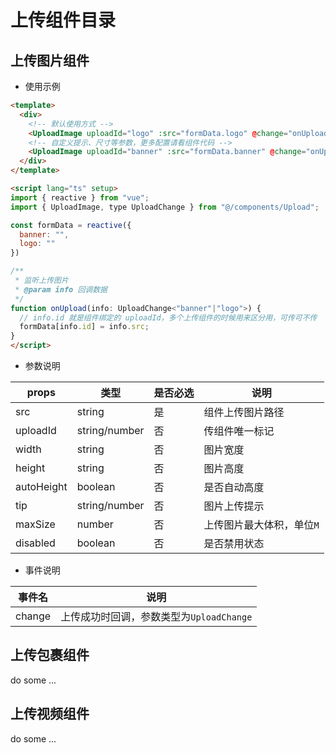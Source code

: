 # 上传组件目录

## 上传图片组件

- 使用示例

```html
<template>
  <div>
    <!-- 默认使用方式 -->
    <UploadImage uploadId="logo" :src="formData.logo" @change="onUpload" />
    <!-- 自定义提示、尺寸等参数，更多配置请看组件代码 -->
    <UploadImage uploadId="banner" :src="formData.banner" @change="onUpload" tip="尺寸规格：750px * 391px" width="375px" height="195px" :maxSize="5" :autoHeight="true" />
  </div>
</template>

<script lang="ts" setup>
import { reactive } from "vue";
import { UploadImage, type UploadChange } from "@/components/Upload";

const formData = reactive({
  banner: "",
  logo: ""
})

/**
 * 监听上传图片
 * @param info 回调数据
 */
function onUpload(info: UploadChange<"banner"|"logo">) {
  // info.id 就是组件绑定的 uploadId，多个上传组件的时候用来区分用，可传可不传
  formData[info.id] = info.src;
}
</script>
```

- 参数说明

| props |  类型 | 是否必选 | 说明 |
| --- | --- | --- | --- |
| src | string | 是 | 组件上传图片路径 |
| uploadId | string/number | 否 | 传组件唯一标记 |
| width | string | 否 | 图片宽度 |
| height | string | 否 | 图片高度 |
| autoHeight | boolean | 否 | 是否自动高度 |
| tip | string/number | 否 | 图片上传提示 |
| maxSize | number | 否 | 上传图片最大体积，单位`M` |
| disabled | boolean | 否 | 是否禁用状态 |

- 事件说明

| 事件名 | 说明 |
| --- | --- |
| change | 上传成功时回调，参数类型为`UploadChange` |

## 上传包裹组件

do some ...

## 上传视频组件

do some ...
